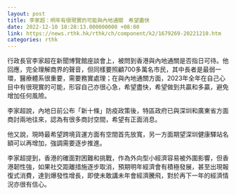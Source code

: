 ```yaml
---
layout: post
title: 李家超：明年有很現實的可能與內地通關　希望盡快
date: 2022-12-10 18:28:13.000000000 +08:00
link: https://news.rthk.hk/rthk/ch/component/k2/1679269-20221210.htm
categories: rthk
---
```


行政長官李家超在新聞博覽館座談會上，被問到香港與內地通關是否指日可待。他回應，完全理解商界的聲音，但同樣要照顧700多萬名市民，其中長者是最弱一環，醫療體系很重要，需要務實處理；在與內地通關方面，2023年全年在自己心目中有很現實的可能，形容自己亦很心急，希望盡快，希望做到共贏和多贏，避免增加任何風險。

李家超說，內地日前公布「新十條」防疫政策後，特區政府已與深圳和廣東省方面商討兩地往來，認為有很多商討空間，希望有正面消息。

他又說，現時最希望跨境貨運方面有空間首先放寬，另一方面期望深圳健康驛站名額可以再增加，強調需要逐步推進。

李家超提到，香港的確面對困難和挑戰，作為外向型小經濟容易被外圍影響，但香港韌性強，如果社交距離措施逐步取消，預期明年經濟會有積極發展，甚至出現報復式消費，達到爆發性增長，即使未敢講未年會經濟騰飛，對於再下一年的經濟情況亦很有信心。
